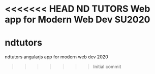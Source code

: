 <<<<<<< HEAD
ND TUTORS
Web app for Modern Web Dev SU2020
=======
# ndtutors
ndtutors angularjs app for modern web dev 2020
>>>>>>> Initial commit
